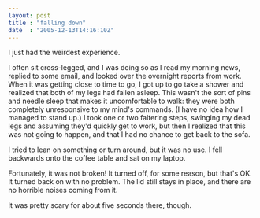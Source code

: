 ```yaml
---
layout: post
title : "falling down"
date  : "2005-12-13T14:16:10Z"
---
```

I just had the weirdest experience.

I often sit cross-legged, and I was doing so as I read my morning news, replied to some email, and looked over the overnight reports from work.  When it was getting close to time to go, I got up to go take a shower and realized that both of my legs had fallen asleep.  This wasn't the sort of pins and needle sleep that makes it uncomfortable to walk: they were both completely unresponsive to my mind's commands.  (I have no idea how I managed to stand up.)  I took one or two faltering steps, swinging my dead legs and assuming they'd quickly get to work, but then I realized that this was not going to happen, and that I had no chance to get back to the sofa.

I tried to lean on something or turn around, but it was no use.  I fell backwards onto the coffee table and sat on my laptop.

Fortunately, it was not broken!  It turned off, for some reason, but that's OK. It turned back on with no problem.  The lid still stays in place, and there are no horrible noises coming from it.

It was pretty scary for about five seconds there, though. 
